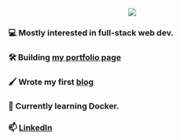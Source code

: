 <h2 align="center">
  <img src="https://readme-typing-svg.herokuapp.com/?lines=Hi,+I'm+Marco+👋;Welcome+to+my+GitHub!&center=true&size=30">
</h2>

### 💻 Mostly interested in full-stack web dev.
### 🛠️ Building [my portfolio page](https://marcohaber.dev)
### 🖌️ Wrote my first [blog](https://www.marcohaber.dev/blog/react-context)
  
### 🐳 Currently learning Docker.
### 📫 [LinkedIn](https://www.linkedin.com/in/marcohaber99)
